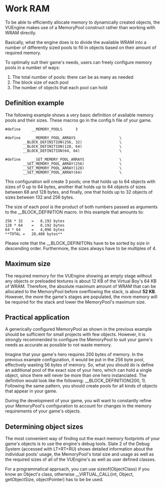 Work RAM
========

To be able to efficiently allocate memory to dynamically created objects, the VUEngine makes use of a MemoryPool construct rather than working with WRAM directly.

Basically, what the engine does is to divide the available WRAM into a number of differently sized pools to fill in objects based on their amount of required memory.

To optimally suit their game's needs, users can freely configure memory pools in a number of ways:

1. The total number of pools: there can be as many as needed
2. The block size of each pool
3. The number of objects that each pool can hold


Definition example
------------------

The following example shows a very basic definition of available memory pools and their sizes. These macros go in the config.h file of your game.

	#define 	__MEMORY_POOLS		3

	#define 	__MEMORY_POOL_ARRAYS					\
			__BLOCK_DEFINITION(256, 32)					\
			__BLOCK_DEFINITION(128, 64)					\
			__BLOCK_DEFINITION(64, 64)					\

	#define 	__SET_MEMORY_POOL_ARRAYS				\
			__SET_MEMORY_POOL_ARRAY(256)				\
			__SET_MEMORY_POOL_ARRAY(128)				\
			__SET_MEMORY_POOL_ARRAY(64)					\

This configuration will create 3 pools; one that holds up to 64 objects with sizes of 0 up to 64 bytes, another that holds up to 64 objects of sizes between 68 and 128 bytes, and finally, one that holds up to 32 objects of sizes between 132 and 256 bytes.

The size of each pool is the product of both numbers passed as arguments to the __BLOCK_DEFINITION macro. In this example that amounts to:

	256 * 32 	= 	8,192 bytes
	128 * 64 	= 	8,192 bytes
	64 * 64 	= 	4,096 bytes
	**TOTAL	= 	20,480 bytes**

Please note that the __BLOCK_DEFINITONs have to be sorted by size in descending order. Furthermore, the sizes always have to be multiples of 4.


Maximum size
------------

The required memory for the VUEngine showing an empty stage without any objects or preloaded textures is about 12 KB of the Virtual Boy's 64 KB of WRAM. Therefore, the absolute maximum amount of WRAM that can be allocated to the MemoryPool before overflowing the stack, is about **52 KB**. However, the more the game's stages are populated, the more memory will be required for the stack and lower the MemoryPool's maximum size.


Practical application
---------------------

A generically configured MemoryPool as shown in the previous example should be sufficient for small projects with few objects. However, it is strongly  recommended to configure the MemoryPool to suit your game's needs as accurate as possible to not waste memory.

Imagine that your game's hero requires 200 bytes of memory. In the previous example configuration, it would be put in the 256 byte pool, effectively wasting 56 bytes of memory. So, what you should do is define an additional pool of the exact size of your hero, which can hold a single object, since there will never be more than one hero instanciated. The definition would look like the following: __BLOCK_DEFINITION(200, 1). Following the same pattern, you should create pools for all kinds of objects that appear in your game.

During the development of your game, you will want to constantly refine your MemoryPool's configuration to account for changes in the memory requirements of your game's objects.


Determining object sizes
------------------------

The most convenient way of finding out the exact memory footprints of your game's objects is to use the engine's debug tools. Slate 2 of the Debug System (accessed with LT+RT+RU) shows detailed information about the individual pools' usage, the MemoryPool's total size and usage as well as the required sizes of all of the VUEngine's as well as user defined classes.

For a programmatical approach, you can use sizeof(ObjectClass) if you know an Object's class, otherwise __VIRTUAL_CALL(int, Object, getObjectSize, objectPointer) has to be be used.
